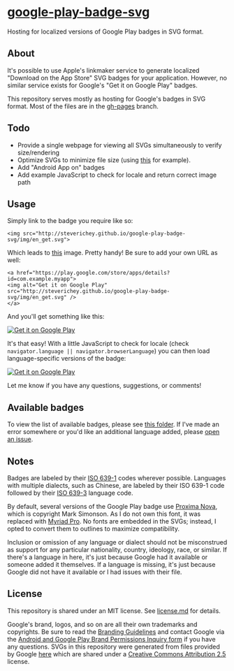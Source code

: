 [google-play-badge-svg](http://steverichey.github.io/google-play-badge-svg/)
=====================

Hosting for localized versions of Google Play badges in SVG format.

## About

It's possible to use Apple's linkmaker service to generate localized "Download on the App Store" SVG badges for your application. However, no similar service exists for Google's "Get it on Google Play" badges.

This repository serves mostly as hosting for Google's badges in SVG format. Most of the files are in the [gh-pages](https://github.com/steverichey/google-play-badge-svg/tree/gh-pages) branch.

## Todo

* Provide a single webpage for viewing all SVGs simultaneously to verify size/rendering
* Optimize SVGs to minimize file size (using [this](http://petercollingridge.appspot.com/svg_optimiser) for example).
* Add "Android App on" badges
* Add example JavaScript to check for locale and return correct image path

## Usage

Simply link to the badge you require like so:

````
<img src="http://steverichey.github.io/google-play-badge-svg/img/en_get.svg">
````

Which leads to [this](http://steverichey.github.io/google-play-badge-svg/img/en_get.svg) image. Pretty handy! Be sure to add your own URL as well:

````
<a href="https://play.google.com/store/apps/details?id=com.example.myapp">
<img alt="Get it on Google Play" src="http://steverichey.github.io/google-play-badge-svg/img/en_get.svg" />
</a>
````

And you'll get something like this:

<a href="https://play.google.com/store/apps/details?id=com.example.myapp">
<img align="middle" alt="Get it on Google Play" src="http://steverichey.github.io/google-play-badge-svg/img/en_get.svg" />
</a>

It's that easy! With a little JavaScript to check for locale (check `navigator.language || navigator.browserLanguage`) you can then load language-specific versions of the badge:

<a href="https://play.google.com/store/apps/details?id=com.example.myapp">
<img align="middle" alt="Get it on Google Play" src="http://steverichey.github.io/google-play-badge-svg/img/zh_get.svg" />
</a>

Let me know if you have any questions, suggestions, or comments!

## Available badges

To view the list of available badges, please see [this folder](https://github.com/steverichey/google-play-badge-svg/tree/gh-pages/img). If I've made an error somewhere or you'd like an additional language added, please [open an issue](https://github.com/steverichey/google-play-badge-svg/issues).

## Notes

Badges are labeled by their [ISO 639-1](http://en.wikipedia.org/wiki/List_of_ISO_639-1_codes) codes wherever possible. Languages with multiple dialects, such as Chinese, are labeled by their ISO 639-1 code followed by their [ISO 639-3](http://en.wikipedia.org/wiki/ISO_639_macrolanguage) language code.

By default, several versions of the Google Play badge use [Proxima Nova](https://typekit.com/fonts/proxima-nova), which is copyright Mark Simonson. As I do not own this font, it was replaced with [Myriad Pro](https://typekit.com/fonts/myriad-pro). No fonts are embedded in the SVGs; instead, I opted to convert them to outlines to maximize compatibility.

Inclusion or omission of any language or dialect should not be misconstrued as support for any particular nationality, country, ideology, race, or similar. If there's a language in here, it's just because Google had it available or someone added it themselves. If a language is missing, it's just because Google did not have it available or I had issues with their file.

## License

This repository is shared under an MIT license. See [license.md](https://github.com/steverichey/google-play-badge-svg/blob/master/license.md) for details.

Google's brand, logos, and so on are all their own trademarks and copyrights. Be sure to read the [Branding Guidelines](https://developer.android.com/distribute/tools/promote/brand.html) and contact Google via the [Android and Google Play Brand Permissions Inquiry form](https://docs.google.com/forms/d/1YE5gZpAAcFKjYcUddCsK1Bv9a9Y-luaLVnkazVlaJ2w/viewform) if you have any questions. SVGs in this repository were generated from files provided by Google [here](https://developer.android.com/distribute/tools/promote/badge-files.html) which are shared under a [Creative Commons Attribution 2.5](http://creativecommons.org/licenses/by/2.5/) license.
